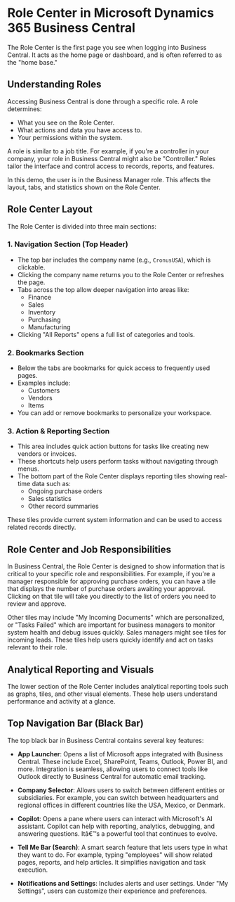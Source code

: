 # Role Center in Microsoft Dynamics 365 Business Central

The Role Center is the first page you see when logging into Business Central. It acts as the home page or dashboard, and is often referred to as the "home base."

## Understanding Roles

Accessing Business Central is done through a specific role. A role determines:
- What you see on the Role Center.
- What actions and data you have access to.
- Your permissions within the system.

A role is similar to a job title. For example, if you're a controller in your company, your role in Business Central might also be "Controller." Roles tailor the interface and control access to records, reports, and features.

In this demo, the user is in the Business Manager role. This affects the layout, tabs, and statistics shown on the Role Center.

## Role Center Layout

The Role Center is divided into three main sections:

### 1. Navigation Section (Top Header)

- The top bar includes the company name (e.g., `CronusUSA`), which is clickable.
- Clicking the company name returns you to the Role Center or refreshes the page.
- Tabs across the top allow deeper navigation into areas like:
  - Finance
  - Sales
  - Inventory
  - Purchasing
  - Manufacturing
- Clicking "All Reports" opens a full list of categories and tools.

### 2. Bookmarks Section

- Below the tabs are bookmarks for quick access to frequently used pages.
- Examples include:
  - Customers
  - Vendors
  - Items
- You can add or remove bookmarks to personalize your workspace.

### 3. Action & Reporting Section

- This area includes quick action buttons for tasks like creating new vendors or invoices.
- These shortcuts help users perform tasks without navigating through menus.
- The bottom part of the Role Center displays reporting tiles showing real-time data such as:
  - Ongoing purchase orders
  - Sales statistics
  - Other record summaries

These tiles provide current system information and can be used to access related records directly.

## Role Center and Job Responsibilities

In Business Central, the Role Center is designed to show information that is critical to your specific role and responsibilities. For example, if you're a manager responsible for approving purchase orders, you can have a tile that displays the number of purchase orders awaiting your approval. Clicking on that tile will take you directly to the list of orders you need to review and approve.

Other tiles may include "My Incoming Documents" which are personalized, or "Tasks Failed" which are important for business managers to monitor system health and debug issues quickly. Sales managers might see tiles for incoming leads. These tiles help users quickly identify and act on tasks relevant to their role.

## Analytical Reporting and Visuals

The lower section of the Role Center includes analytical reporting tools such as graphs, tiles, and other visual elements. These help users understand performance and activity at a glance.

## Top Navigation Bar (Black Bar)

The top black bar in Business Central contains several key features:

- **App Launcher**: Opens a list of Microsoft apps integrated with Business Central. These include Excel, SharePoint, Teams, Outlook, Power BI, and more. Integration is seamless, allowing users to connect tools like Outlook directly to Business Central for automatic email tracking.

- **Company Selector**: Allows users to switch between different entities or subsidiaries. For example, you can switch between headquarters and regional offices in different countries like the USA, Mexico, or Denmark.

- **Copilot**: Opens a pane where users can interact with Microsoft's AI assistant. Copilot can help with reporting, analytics, debugging, and answering questions. Itâ€™s a powerful tool that continues to evolve.

- **Tell Me Bar (Search)**: A smart search feature that lets users type in what they want to do. For example, typing "employees" will show related pages, reports, and help articles. It simplifies navigation and task execution.

- **Notifications and Settings**: Includes alerts and user settings. Under "My Settings", users can customize their experience and preferences.